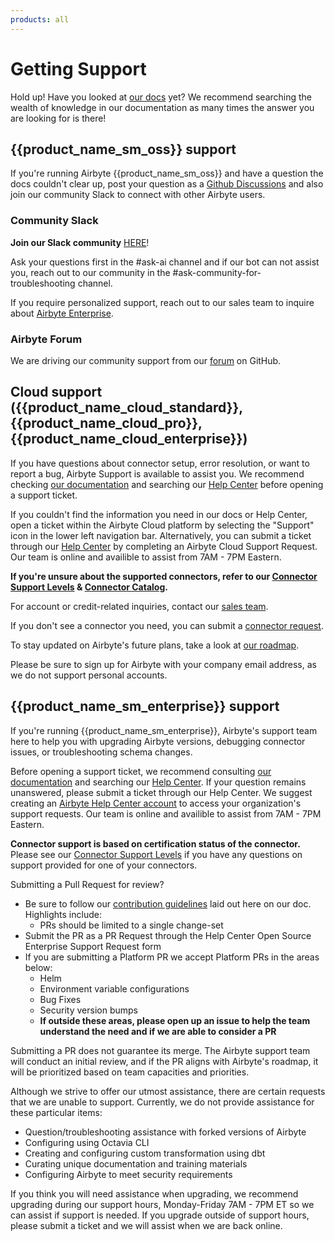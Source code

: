 ```yaml
---
products: all
---
```


# Getting Support

Hold up! Have you looked at [our docs](https://docs.airbyte.com/) yet? We recommend searching the wealth of knowledge in our documentation as many times the answer you are looking for is there!

## {{product_name_sm_oss}} support

If you're running Airbyte {{product_name_sm_oss}} and have a question the docs couldn't clear up, post your question as a [Github Discussions](https://github.com/airbytehq/airbyte/discussions?_gl=1*70s0c6*_ga*MTc1OTkyOTYzNi4xNjQxMjQyMjA0*_ga_HDBMVFQGBH*MTY4OTY5MDQyOC4zNDEuMC4xNjg5NjkwNDI4LjAuMC4w) and also join our community Slack to connect with other Airbyte users.

### Community Slack

**Join our Slack community** [HERE](https://slack.airbyte.com/?_gl=1*1h8mjfe*_gcl_au*MTc4MjAxMDQzOS4xNjgyOTczMDYy*_ga*MTc1OTkyOTYzNi4xNjQxMjQyMjA0*_ga_HDBMVFQGBH*MTY4Nzg4OTQ4MC4zMjUuMS4xNjg3ODkwMjE1LjAuMC4w&_ga=2.58571491.813788522.1687789276-1759929636.1641242204)!

Ask your questions first in the #ask-ai channel and if our bot can not assist you, reach out to our community in the #ask-community-for-troubleshooting channel.

If you require personalized support, reach out to our sales team to inquire about [Airbyte Enterprise](https://airbyte.com/airbyte-enterprise).

### Airbyte Forum

We are driving our community support from our [forum](https://github.com/airbytehq/airbyte/discussions) on GitHub.

## Cloud support ({{product_name_cloud_standard}}, {{product_name_cloud_pro}}, {{product_name_cloud_enterprise}})

If you have questions about connector setup, error resolution, or want to report a bug, Airbyte Support is available to assist you. We recommend checking [our documentation](https://docs.airbyte.com/) and searching our [Help Center](https://support.airbyte.com/hc/en-us) before opening a support ticket.

If you couldn't find the information you need in our docs or Help Center, open a ticket within the Airbyte Cloud platform by selecting the "Support" icon in the lower left navigation bar. Alternatively, you can submit a ticket through our [Help Center](https://support.airbyte.com/hc/en-us) by completing an Airbyte Cloud Support Request. Our team is online and availible to assist from 7AM - 7PM Eastern.

**If you're unsure about the supported connectors, refer to our [Connector Support Levels](https://docs.airbyte.com/project-overview/product-support-levels/) & [Connector Catalog](https://docs.airbyte.com/integrations/).**

For account or credit-related inquiries, contact our [sales team](https://airbyte.com/talk-to-sales).

If you don't see a connector you need, you can submit a [connector request](https://airbyte.com/connector-requests).

To stay updated on Airbyte's future plans, take a look at [our roadmap](https://github.com/orgs/airbytehq/projects/37/views/1).

Please be sure to sign up for Airbyte with your company email address, as we do not support personal accounts.

## {{product_name_sm_enterprise}} support

If you're running {{product_name_sm_enterprise}}, Airbyte's support team here to help you with upgrading Airbyte versions, debugging connector issues, or troubleshooting schema changes.

Before opening a support ticket, we recommend consulting [our documentation](https://docs.airbyte.com/) and searching our [Help Center](https://support.airbyte.com/hc/en-us). If your question remains unanswered, please submit a ticket through our Help Center. We suggest creating an [Airbyte Help Center account](https://airbyte1416.zendesk.com/auth/v2/login/signin?return_to=https%3A%2F%2Fsupport.airbyte.com%2Fhc%2Fen-us&theme=hc&locale=en-us&brand_id=15365055240347&auth_origin=15365055240347%2Ctrue%2Ctrue) to access your organization's support requests. Our team is online and availible to assist from 7AM - 7PM Eastern.

**Connector support is based on certification status of the connector.** Please see our [Connector Support Levels](https://docs.airbyte.com/project-overview/product-support-levels) if you have any questions on support provided for one of your connectors.

Submitting a Pull Request for review?

- Be sure to follow our [contribution guidelines](https://docs.airbyte.com/contributing-to-airbyte/) laid out here on our doc. Highlights include:
  - PRs should be limited to a single change-set
- Submit the PR as a PR Request through the Help Center Open Source Enterprise Support Request form
- If you are submitting a Platform PR we accept Platform PRs in the areas below:
  - Helm
  - Environment variable configurations
  - Bug Fixes
  - Security version bumps
  - **If outside these areas, please open up an issue to help the team understand the need and if we are able to consider a PR**

Submitting a PR does not guarantee its merge. The Airbyte support team will conduct an initial review, and if the PR aligns with Airbyte's roadmap, it will be prioritized based on team capacities and priorities.

Although we strive to offer our utmost assistance, there are certain requests that we are unable to support. Currently, we do not provide assistance for these particular items:

- Question/troubleshooting assistance with forked versions of Airbyte
- Configuring using Octavia CLI
- Creating and configuring custom transformation using dbt
- Curating unique documentation and training materials
- Configuring Airbyte to meet security requirements

If you think you will need assistance when upgrading, we recommend upgrading during our support hours, Monday-Friday 7AM - 7PM ET so we can assist if support is needed. If you upgrade outside of support hours, please submit a ticket and we will assist when we are back online.
